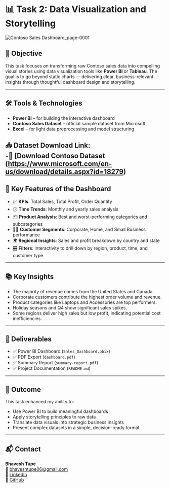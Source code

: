 # 📊 Task 2: Data Visualization and Storytelling

![Contoso Sales Dashboard_page-0001](https://github.com/user-attachments/assets/774f2130-4c14-402f-afcb-09d1a9e7953a)


## 🎯 Objective
This task focuses on transforming raw Contoso sales data into compelling visual stories using data visualization tools like **Power BI** or **Tableau**. The goal is to go beyond static charts — delivering clear, business-relevant insights through thoughtful dashboard design and storytelling.

---

## 🛠️ Tools & Technologies
- **Power BI** – for building the interactive dashboard  
- **Contoso Sales Dataset** – official sample dataset from Microsoft  
- **Excel** – for light data preprocessing and model structuring  

📥 **Dataset Download Link**:  
-🔗 [Download Contoso Dataset (https://www.microsoft.com/en-us/download/details.aspx?id=18279)
---

## 📌 Key Features of the Dashboard
- 📈 **KPIs**: Total Sales, Total Profit, Order Quantity
- 🕒 **Time Trends**: Monthly and yearly sales analysis
- 📦 **Product Analysis**: Best and worst-performing categories and subcategories
- 🧑‍💼 **Customer Segments**: Corporate, Home, and Small Business performance
- 🌍 **Regional Insights**: Sales and profit breakdown by country and state
- 🎛️ **Filters**: Interactivity to drill down by region, product, time, and customer type

---

## 📚 Key Insights
- The majority of revenue comes from the United States and Canada.
- Corporate customers contribute the highest order volume and revenue.
- Product categories like Laptops and Accessories are top performers.
- Holiday seasons and Q4 show significant sales spikes.
- Some regions deliver high sales but low profit, indicating potential cost inefficiencies.

---

## 📄 Deliverables
- ✅ Power BI Dashboard (`Sales_Dashboard.pbix`)  
- ✅ PDF Export (`dashboard.pdf`)  
- ✅ Summary Report (`summary-report.pdf`)  
- ✅ Project Documentation (`README.md`)

---

## 🚀 Outcome
This task enhanced my ability to:
- Use Power BI to build meaningful dashboards
- Apply storytelling principles to raw data
- Translate data visuals into strategic business insights
- Present complex datasets in a simple, decision-ready format

---

## 📬 Contact

**Bhavesh Tupe**  
📧 bhaveshtupe06@gmail.com  
🔗 [LinkedIn](https://www.linkedin.com/in/bhavesh-santoshkumar-tupe-8a1726331)  
🔗 [GitHub](https://github.com/BhaveshTupe0603)
